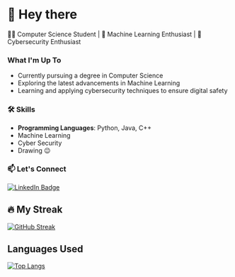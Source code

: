 
# 👋 Hey there 

👨‍💻 Computer Science Student | 🤖 Machine Learning Enthusiast | 🔐 Cybersecurity Enthusiast

###  What I'm Up To

-  Currently pursuing a degree in Computer Science
-  Exploring the latest advancements in Machine Learning
-  Learning and applying cybersecurity techniques to ensure digital safety

<!--
### 🚀 Projects

Here are some of the projects I'm proud of:

- [Project Name 1](link-to-repo): A brief description of Project 1.
- [Project Name 2](link-to-repo): A brief description of Project 2.
- [Project Name 3](link-to-repo): A brief description of Project 3.

Feel free to explore them and provide your feedback!
-->

### 🛠️ Skills

- **Programming Languages**: Python, Java, C++
- Machine Learning
- Cyber Security
- Drawing 😉

### 📫 Let's Connect
<div id="badges">
  <a href="https://www.linkedin.com/in/sumiran-bhattarai-71343b224/L">
    <img src="https://img.shields.io/badge/LinkedIn-blue?style=for-the-badge&logo=linkedin&logoColor=white" alt="LinkedIn Badge"/>
  </a>
</div>

## :fire: My Streak
[![GitHub Streak](http://github-readme-streak-stats.herokuapp.com?user=SumiranBhattarai&theme=dark&background=000000)](https://git.io/streak-stats)

## Languages Used
[![Top Langs](https://github-readme-stats.vercel.app/api/top-langs/?username=SumiranBhattarai&layout=compact&theme=vision-friendly-dark)](https://github.com/anuraghazra/github-readme-stats)


